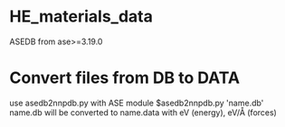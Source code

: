 # HE_materials_data

ASEDB from ase>=3.19.0

# Convert files from DB to DATA
use asedb2nnpdb.py with ASE module
$asedb2nnpdb.py 'name.db'
name.db will be converted to name.data with eV (energy), eV/Å (forces)

